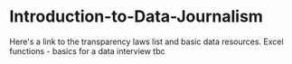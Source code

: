 # Introduction-to-Data-Journalism
Here's a link to the transparency laws list and basic data resources. 
Excel functions - basics for a data interview
tbc
